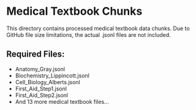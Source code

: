 # Medical Textbook Chunks

This directory contains processed medical textbook data chunks.
Due to GitHub file size limitations, the actual .jsonl files are not included.

## Required Files:
- Anatomy_Gray.jsonl
- Biochemistry_Lippincott.jsonl
- Cell_Biology_Alberts.jsonl
- First_Aid_Step1.jsonl
- First_Aid_Step2.jsonl
- And 13 more medical textbook files...

